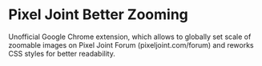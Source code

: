 # Pixel Joint Better Zooming

Unofficial Google Chrome extension, which allows to globally set scale of zoomable images on Pixel Joint Forum (pixeljoint.com/forum) and reworks CSS styles for better readability.

